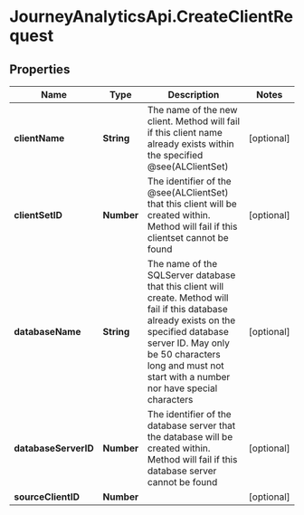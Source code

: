 # JourneyAnalyticsApi.CreateClientRequest

## Properties

Name | Type | Description | Notes
------------ | ------------- | ------------- | -------------
**clientName** | **String** | The name of the new client. Method will fail if this client name already exists within the specified @see(ALClientSet) | [optional] 
**clientSetID** | **Number** | The identifier of the @see(ALClientSet) that this client will be created within. Method will fail if this clientset cannot be found | [optional] 
**databaseName** | **String** | The name of the SQLServer database that this client will create. Method will fail if this database already exists on the specified database server ID.  May only be 50 characters long and must not start with a number nor have special characters | [optional] 
**databaseServerID** | **Number** | The identifier of the database server that the database will be created within. Method will fail if this database server cannot be found | [optional] 
**sourceClientID** | **Number** |  | [optional] 


